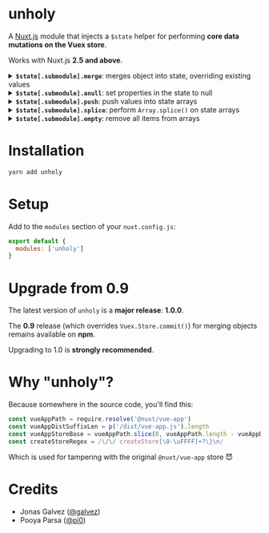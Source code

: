 # unholy

A [Nuxt.js][nuxt] module that injects a `$state` helper for performing **core 
data mutations on the Vuex store**. 

Works with Nuxt.js **2.5 and above**.

[nuxt]: https://github.com/nuxt/nuxt.js

<details>
<summary>
<b><code>$state[.submodule].merge</code></b>:
merges object into state, overriding existing values
</summary><br>

```js
this.$state.merge({
  propInState: {
    toBeUpdated: 2
  }
})
```
</details>

<details>
<summary>
<b><code>$state[.submodule].anull</code></b>:
set properties in the state to null
</summary><br>

```js
// Set single prop to null
this.$state.anull('prop')

// Set top-level props to null
this.$state.anull('prop', 'otherProp', ...)

// Set obj props to null
this.$state.anull({ obj: ['prop', 'otherProp', ...] })
```
</details>

<details>
<summary>
<b><code>$state[.submodule].push</code></b>:
push values into state arrays
</summary><br>

```js
this.$state.push({
  arrayInState: {
    toReceiveItems1: [2, 3] // push(2, 3)
    toReceiveItems2: ['a', 'b'] // push('a', 'b')
  }
})
```
</details>

<details>
<summary>
<b><code>$state[.submodule].splice</code></b>:
perform <code>Array.splice()</code> on state arrays
</summary><br>

```js
this.$state.splice({
  arrayInState: {
    toHaveSplicedItems: [0, 2] // splice args
  }
})
```
</details>

<details>
<summary>
<b><code>$state[.submodule].empty</code></b>:
remove all items from arrays
</summary><br>

```js
this.$state.empty('arrayInState', 'anotherArrayInState', ...)

this.$state.empty({ obj: ['arrayInObj', 'anotherArrayInObj'] })
```
</details>

# Installation

```sh
yarn add unholy
```

# Setup

Add to the `modules` section of your `nuxt.config.js`:

```js
export default {
  modules: ['unholy']
}
```

# Upgrade from 0.9

The latest version of `unholy` is a **major release**: **1.0.0**.

The **0.9** release (which overrides `Vuex.Store.commit()`) for merging objects 
remains available on **npm**.

Upgrading to 1.0 is **strongly recommended**.

# Why "unholy"?

Because somewhere in the source code, you'll find this:

```js
const vueAppPath = require.resolve('@nuxt/vue-app')
const vueAppDistSuffixLen = p('/dist/vue-app.js').length
const vueAppStoreBase = vueAppPath.slice(0, vueAppPath.length - vueAppDistSuffixLen)
const createStoreRegex = /\/\/ createStore[\0-\uFFFF]+?\}\n/
```

Which is used for tampering with the original `@nuxt/vue-app` store 😈

# Credits

- Jonas Galvez ([@galvez](https://github.com/galvez))
- Pooya Parsa ([@pi0](https://github.com/pi0))

